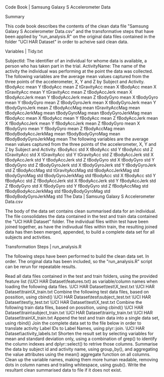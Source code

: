 Code Book | Samsung Galaxy S Accelerometer Data

Summary

This code book describes the contents of the clean data file "Samsung Galaxy S Accelerometer Data.csv" and the transformative steps that have been applied by "run_analysis.R" on the original data files contained in the folder "UCI HAR Dataset" in order to acheive said clean data.

Variables | Tidy.txt

SubjectId: The identifier of an individual for whome data is available, a person who has taken part in the trial.
ActivityName: The name of the activity the individual was performing at the point the data was collected.
The following variables are the average mean values captured from the three points of the accelerometer, X, Y and Z by Subject and Activity.
tBodyAcc mean Y
tBodyAcc mean Z
tGravityAcc mean X
tBodyAcc mean X
tGravityAcc mean Y
tGravityAcc mean Z
tBodyAccJerk mean X
tBodyAccJerk mean Y
tBodyAccJerk mean Z
tBodyGyro mean X
tBodyGyro mean Y
tBodyGyro mean Z
tBodyGyroJerk mean X
tBodyGyroJerk mean Y
tBodyGyroJerk mean Z
tBodyAccMag mean
tGravityAccMag mean
tBodyAccJerkMag mean
tBodyGyroMag mean
tBodyGyroJerkMag mean
fBodyAcc mean X
fBodyAcc mean Y
fBodyAcc mean Z
fBodyAccJerk mean X
fBodyAccJerk mean Y
fBodyAccJerk mean Z
fBodyGyro mean X
fBodyGyro mean Y
fBodyGyro mean Z
fBodyAccMag mean
fBodyBodyAccJerkMag mean
fBodyBodyGyroMag mean
fBodyBodyGyroJerkMag mean
The following variables are the average mean values captured from the three points of the accelerometer, X, Y and Z by Subject and Activity.
tBodyAcc std X
tBodyAcc std Y
tBodyAcc std Z
tGravityAcc std X
tGravityAcc std Y
tGravityAcc std Z
tBodyAccJerk std X
tBodyAccJerk std Y
tBodyAccJerk std Z
tBodyGyro std X
tBodyGyro std Y
tBodyGyro std Z
tBodyGyroJerk std X
tBodyGyroJerk std Y
tBodyGyroJerk std Z
tBodyAccMag std
tGravityAccMag std
tBodyAccJerkMag std
tBodyGyroMag std
tBodyGyroJerkMag std
fBodyAcc std X
fBodyAcc std Y
fBodyAcc std Z
fBodyAccJerk std X
fBodyAccJerk std Y
fBodyAccJerk std Z
fBodyGyro std X
fBodyGyro std Y
fBodyGyro std Z
fBodyAccMag std
fBodyBodyAccJerkMag std
fBodyBodyGyroMag std
fBodyBodyGyroJerkMag std
The Data | Samsung Galaxy S Accelerometer Data.csv

The body of the data set contains clean summarised data for an individual. The file consolidates the data contained in the test and train data contained the "UCI HAR Dataset" folder. The individual files within test have been joined together, as have the indivudual files within train, the resulting joined data has then been merged, appended, to build a complete data set for all subjects and activities.

Transformation Steps | run_analysis.R

The following steps have been performed to build the clean data set. In order. The original data has been included, so the "run_analysis.R" script can be rerun for repeatable results.

Read all data files contained in the test and train folders, using the provided feature list (\UCI HAR Dataset\features.txt) as variable/column names when loading the following data files.
\UCI HAR Dataset\test\X_test.txt
\UCI HAR Dataset\train\X_train.txt
Combine the following test data files, based on possition, using cbind()
\UCI HAR Dataset\test\subject_test.txt
\UCI HAR Dataset\test\y_test.txt
\UCI HAR Dataset\test\X_test.txt
Combine the following train data files, based on possition, using cbind()
\UCI HAR Dataset\train\subject_train.txt
\UCI HAR Dataset\train\y_train.txt
\UCI HAR Dataset\train\X_train.txt
Append the test and train data into a single data set, using rbind()
Join the complete data set to the file below in order to translate activity Label IDs to Label Names, using plyr::join.
\UCI HAR Dataset\activity_labels.txt
Shorten the result set by selecting variables for mean and standard deviation only, using a combination of grep() to identify the column indexes and dplyr::select() to retrive those columns.
Summarise the data by subject id and activity name, using group_by(), and aggregating the value attributes using the mean() aggregate function on all columns.
Clean up the variable names, making them more human readable, removing dots in column names and trailing whitespace, using gsub().
Write the resultant clean summarised data to file if it does not exist.
